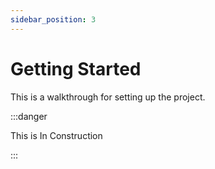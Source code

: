```yaml
---
sidebar_position: 3
---
```


# Getting Started

This is a walkthrough for setting up the project.

:::danger

This is In Construction

:::
